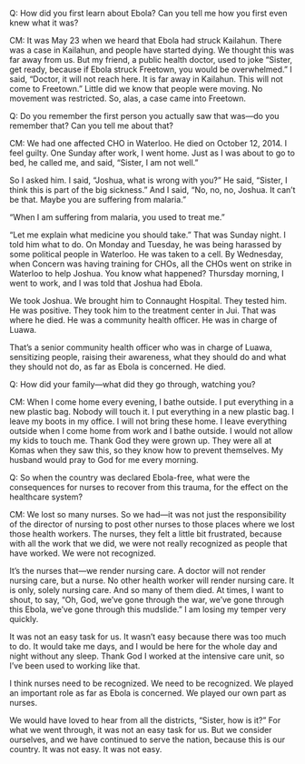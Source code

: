 Q: How did you first learn about Ebola? Can you tell me how you first even knew what it was?

CM: It was May 23 when we heard that Ebola had struck Kailahun. There was a case in Kailahun, and people have started dying. We thought this was far away from us. But my friend, a public health doctor, used to joke “Sister, get ready, because if Ebola struck Freetown, you would be overwhelmed.” I said, “Doctor, it will not reach here. It is far away in Kailahun. This will not come to Freetown.” Little did we know that people were moving. No movement was restricted. So, alas, a case came into Freetown.

Q: Do you remember the first person you actually saw that was—do you remember that? Can you tell me about that?

CM: We had one affected CHO in Waterloo. He died on October 12, 2014. I feel guilty. One Sunday after work, I went home. Just as I was about to go to bed, he called me, and said, “Sister, I am not well.”

So I asked him. I said, “Joshua, what is wrong with you?” He said, “Sister, I think this is part of the big sickness.” And I said, “No, no, no, Joshua. It can’t be that. Maybe you are suffering from malaria.”

“When I am suffering from malaria, you used to treat me.”

“Let me explain what medicine you should take.” That was Sunday night. I told him what to do. On Monday and Tuesday, he was being harassed by some political people in Waterloo. He was taken to a cell. By Wednesday, when Concern was having training for CHOs, all the CHOs went on strike in Waterloo to help Joshua. You know what happened? Thursday morning, I went to work, and I was told that Joshua had Ebola.

We took Joshua. We brought him to Connaught Hospital. They tested him. He was positive. They took him to the treatment center in Jui. That was where he died. He was a community health officer. He was in charge of Luawa.

That’s a senior community health officer who was in charge of Luawa, sensitizing people, raising their awareness, what they should do and what they should not do, as far as Ebola is concerned. He died.

Q: How did your family—what did they go through, watching you?

CM: When I come home every evening, I bathe outside. I put everything in a new plastic bag. Nobody will touch it. I put everything in a new plastic bag. I leave my boots in my office. I will not bring these home. I leave everything outside when I come home from work and I bathe outside. I would not allow my kids to touch me. Thank God they were grown up. They were all at Komas when they saw this, so they know how to prevent themselves. My husband would pray to God for me every morning.

Q: So when the country was declared Ebola-free, what were the consequences for nurses to recover from this trauma, for the effect on the healthcare system?

CM: We lost so many nurses. So we had—it was not just the responsibility of the director of nursing to post other nurses to those places where we lost those health workers. The nurses, they felt a little bit frustrated, because with all the work that we did, we were not really recognized as people that have worked. We were not recognized.

It’s the nurses that—we render nursing care. A doctor will not render nursing care, but a nurse. No other health worker will render nursing care. It is only, solely nursing care. And so many of them died. At times, I want to shout, to say, “Oh, God, we’ve gone through the war, we’ve gone through this Ebola, we’ve gone through this mudslide.” I am losing my temper very quickly.

It was not an easy task for us. It wasn’t easy because there was too much to do. It would take me days, and I would be here for the whole day and night without any sleep. Thank God I worked at the intensive care unit, so I’ve been used to working like that.

I think nurses need to be recognized. We need to be recognized. We played an important role as far as Ebola is concerned. We played our own part as nurses.

We would have loved to hear from all the districts, “Sister, how is it?” For what we went through, it was not an easy task for us. But we consider ourselves, and we have continued to serve the nation, because this is our country. It was not easy. It was not easy. 
